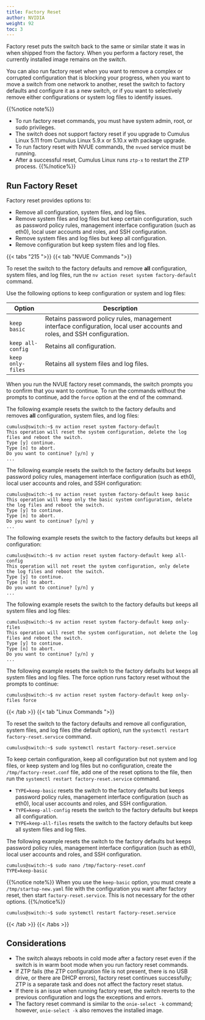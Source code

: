 ```yaml
---
title: Factory Reset
author: NVIDIA
weight: 92
toc: 3
---
```

Factory reset puts the switch back to the same or similar state it was in when shipped from the factory. When you perform a factory reset, the currently installed image remains on the switch.

You can also run factory reset when you want to remove a complex or corrupted configuration that is blocking your progress, when you want to move a switch from one network to another, reset the switch to factory defaults and configure it as a new switch, or if you want to selectively remove either configurations or system log files to identify issues.

{{%notice note%}}
- To run factory reset commands, you must have system admin, root, or sudo privileges.
- The switch does not support factory reset if you upgrade to Cumulus Linux 5.11 from Cumulus Linux 5.9.x or 5.10.x with package upgrade.
- To run factory reset with NVUE commands, the `nvued` service must be running.
- After a successful reset, Cumulus Linux runs `ztp-x` to restart the ZTP process.
{{%/notice%}}

## Run Factory Reset

Factory reset provides options to:
- Remove all configuration, system files, and log files.
- Remove system files and log files but keep certain configuration, such as password policy rules, management interface configuration (such as eth0), local user accounts and roles, and SSH configuration.
- Remove system files and log files but keep all configuration.
- Remove configuration but keep system files and log files.

{{< tabs "215 ">}}
{{< tab "NVUE Commands ">}}

To reset the switch to the factory defaults and remove **all** configuration, system files, and log files, run the `nv action reset system factory-default` command.

Use the following options to keep configuration or system and log files:

| Option | Description|
| ------ | ---------- |
| `keep basic` | Retains password policy rules, management interface configuration, local user accounts and roles, and SSH configuration.|
| `keep all-config` | Retains all configuration. |
| `keep only-files` | Retains all system files and log files. |

When you run the NVUE factory reset commands, the switch prompts you to confirm that you want to continue. To run the commands without the prompts to continue, add the `force` option at the end of the command.

The following example resets the switch to the factory defaults and removes **all** configuration, system files, and log files:

```
cumulus@switch:~$ nv action reset system factory-default
This operation will reset the system configuration, delete the log files and reboot the switch.
Type [y] continue. 
Type [n] to abort. 
Do you want to continue? [y/n] y
...
```

The following example resets the switch to the factory defaults but keeps password policy rules, management interface configuration (such as eth0), local user accounts and roles, and SSH configuration:

```
cumulus@switch:~$ nv action reset system factory-default keep basic
This operation will keep only the basic system configuration, delete the log files and reboot the switch.
Type [y] to continue. 
Type [n] to abort. 
Do you want to continue? [y/n] y
... 
```

The following example resets the switch to the factory defaults but keeps all configuration:

```
cumulus@switch:~$ nv action reset system factory-default keep all-config
This operation will not reset the system configuration, only delete the log files and reboot the switch.
Type [y] to continue.
Type [n] to abort.
Do you want to continue? [y/n] y 
...
```

The following example resets the switch to the factory defaults but keeps all system files and log files:

```
cumulus@switch:~$ nv action reset system factory-default keep only-files
This operation will reset the system configuration, not delete the log files and reboot the switch.
Type [y] to continue. 
Type [n] to abort. 
Do you want to continue? [y/n] y 
...
```

The following example resets the switch to the factory defaults but keeps all system files and log files. The force option runs factory reset without the prompts to continue:

```
cumulus@switch:~$ nv action reset system factory-default keep only-files force 
```

{{< /tab >}}
{{< tab "Linux Commands ">}}

To reset the switch to the factory defaults and remove all configuration, system files, and log files (the default option), run the `systemctl restart factory-reset.service` command.

```
cumulus@switch:~$ sudo systemctl restart factory-reset.service
```

To keep certain configuration, keep all configuration but not system and log files, or keep system and log files but no configuration, create the `/tmp/factory-reset.conf` file, add one of the reset options to the file, then run the `systemctl restart factory-reset.service` command.
- `TYPE=keep-basic` resets the switch to the factory defaults but keeps password policy rules, management interface configuration (such as eth0), local user accounts and roles, and SSH configuration.
- `TYPE=keep-all-config` resets the switch to the factory defaults but keeps all configuration.
- `TYPE=keep-all-files` resets the switch to the factory defaults but keep all system files and log files.

The following example resets the switch to the factory defaults but keeps password policy rules, management interface configuration (such as eth0), local user accounts and roles, and SSH configuration.

```
cumulus@switch:~$ sudo nano /tmp/factory-reset.conf
TYPE=keep-basic
```

{{%notice note%}}
When you use the `keep-basic` option, you must create a `/tmp/startup-new.yaml` file with the configuration you want after factory reset, then start `factory-reset.service`. This is not necessary for the other options.
{{%/notice%}}

```
cumulus@switch:~$ sudo systemctl restart factory-reset.service
```

{{< /tab >}}
{{< /tabs >}}

## Considerations

- The switch always reboots in cold mode after a factory reset even if the switch is in warm boot mode when you run factory reset commands.
- If ZTP fails (the ZTP configuration file is not present, there is no USB drive, or there are DHCP errors), factory reset continues successfully; ZTP is a separate task and does not affect the factory reset status.
- If there is an issue when running factory reset, the switch reverts to the previous configuration and logs the exceptions and errors.
- The factory reset command is similar to the `onie-select -k` command; however, `onie-select -k` also removes the installed image.  
